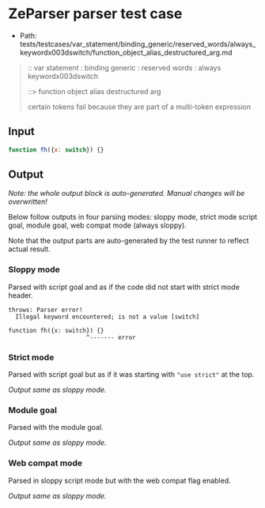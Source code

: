 # ZeParser parser test case

- Path: tests/testcases/var_statement/binding_generic/reserved_words/always_keywordx003dswitch/function_object_alias_destructured_arg.md

> :: var statement : binding generic : reserved words : always keywordx003dswitch
>
> ::> function object alias destructured arg
>
> certain tokens fail because they are part of a multi-token expression

## Input

`````js
function fh({x: switch}) {}
`````

## Output

_Note: the whole output block is auto-generated. Manual changes will be overwritten!_

Below follow outputs in four parsing modes: sloppy mode, strict mode script goal, module goal, web compat mode (always sloppy).

Note that the output parts are auto-generated by the test runner to reflect actual result.

### Sloppy mode

Parsed with script goal and as if the code did not start with strict mode header.

`````
throws: Parser error!
  Illegal keyword encountered; is not a value [switch]

function fh({x: switch}) {}
                      ^------- error
`````

### Strict mode

Parsed with script goal but as if it was starting with `"use strict"` at the top.

_Output same as sloppy mode._

### Module goal

Parsed with the module goal.

_Output same as sloppy mode._

### Web compat mode

Parsed in sloppy script mode but with the web compat flag enabled.

_Output same as sloppy mode._
